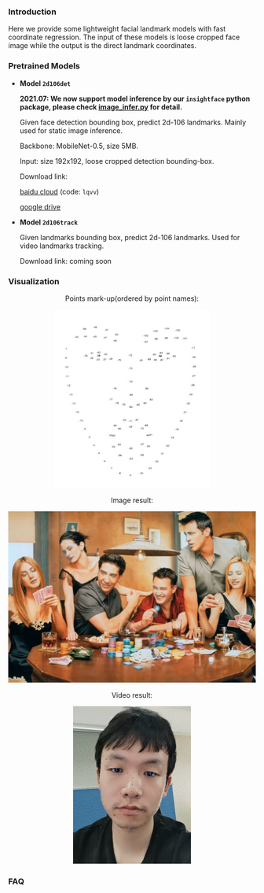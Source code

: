 ### Introduction

 Here we provide some lightweight facial landmark models with fast coordinate regression.
 The input of these models is loose cropped face image while the output is the direct landmark coordinates. 


### Pretrained Models

- **Model ``2d106det``**

  **2021.07: We now support model inference by our `insightface` python package, please check [image_infer.py](image_infer.py) for detail.**

  Given face detection bounding box, predict 2d-106 landmarks. Mainly used for static image inference. 
  
  Backbone: MobileNet-0.5, size 5MB.
  
  Input: size 192x192, loose cropped detection bounding-box.
  
  Download link:
  
  [baidu cloud](https://pan.baidu.com/s/10m5GmtNV5snynDrq3KqIdg) (code: ``lqvv``)
  
  [google drive](https://drive.google.com/file/d/1MBWbTEYRhZFzj_O2f2Dc6fWGXFWtbMFw/view?usp=sharing)
  
  

- **Model ``2d106track``** 

  Given landmarks bounding box, predict 2d-106 landmarks. Used for video landmarks tracking.
  
  Download link: coming soon

### Visualization


<p align="center">Points mark-up(ordered by point names):</p>

<div align="center">
	<img src="https://github.com/nttstar/insightface-resources/blob/master/alignment/images/2d106markup.jpg" alt="markup" width="320">
</div>


<p align="center">Image result:</p>

<div align="center">
	<img src="https://github.com/nttstar/insightface-resources/blob/master/alignment/images/t1_out.jpg" alt="imagevis" width="800">
</div>


<p align="center">Video result:</p>

<div align="center">
	<img src="https://github.com/nttstar/insightface-resources/blob/master/alignment/images/C_jiaguo.gif" alt="videovis" width="240">
</div>


### FAQ

